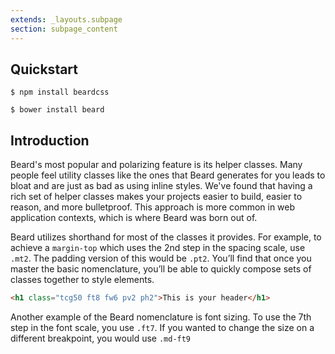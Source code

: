 ```yaml
---
extends: _layouts.subpage
section: subpage_content
---
```

<h2 class="tcg50 ft10 fw3 mb2 md-mb3">Quickstart</h2>
<p class="tcg50 ft5 fw3 mb1 lh2"><code>$ npm install beardcss</code></p>
<p class="tcg50 ft5 fw3 mb4 lh2"><code>$ bower install beard</code></p>

<h2 class="tcg50 ft10 fw3 mb2 md-mb3">Introduction</h2>
<p class="tcg50 ft5 fw3 mb4 lh2">Beard's most popular and polarizing feature is its helper classes. Many people feel utility classes like the ones that Beard generates for you leads to bloat and are just as bad as using inline styles. We've found that having a rich set of helper classes makes your projects easier to build, easier to reason, and more bulletproof. This approach is more common in web application contexts, which is where Beard was born out of.</p>

<p class="tcg50 ft5 fw3 mb4 md-mb6 lh2">Beard utilizes shorthand for most of the classes it provides. For example, to achieve a <code>margin-top</code> which uses the 2nd step in the spacing scale, use <code>.mt2</code>. The padding version of this would be <code>.pt2</code>. You&rsquo;ll find that once you master the basic nomenclature, you&rsquo;ll be able to quickly compose sets of classes together to style elements.</p>

```html
<h1 class="tcg50 ft8 fw6 pv2 ph2">This is your header</h1>
```

<p class="tcg50 ft5 fw3 mb4 md-mb6 lh2">Another example of the Beard nomenclature is font sizing. To use the 7th step in the font scale, you  use <code>.ft7</code>. If you wanted to change the size on a different breakpoint, you would use <code>.md-ft9</code></p>